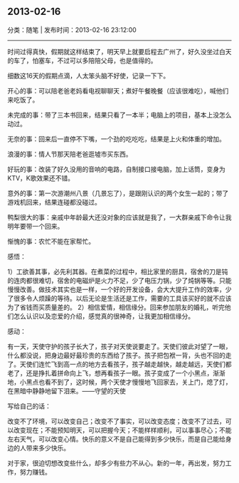 ## 2013-02-16

分类：随笔 | 发布时间：2013-02-16 23:12:00

___

时间过得真快，假期就这样结束了，明天早上就要启程去广州了，好久没坐过白天的车了，怕塞车，不过可以多陪陪父母，也是值得的。

细数这16天的假期点滴，人太笨头脑不好使，记录一下下。

开心的事：可以陪老爸老妈看电视聊聊天；煮好午餐晚餐（应该很难吃），喊他们来吃饭了。

未完成的事：带了三本书回来，结果只看了一本半；电脑上的项目，基本上没怎么动过。

无奈的事：回来后一直停不下嘴，一个劲的吃吃吃，结果是上火和体重的增加。

浪漫的事：情人节那天陪老爸逛墟市买东西。

好玩的事：改装了好久没用的音响的电路，自制接口接电脑，加上话筒，变身为KTV，K歌效果还不错。

意外的事：第一次游潮州八景（几景忘了），是跟刚认识的两个女生一起的；带了游戏机回来，结果连碰都没碰过。

鸭梨很大的事：亲戚中年龄最大还没对象的应该就是我了，一大群亲戚下命令让我明年要带一个回来。

惭愧的事：农忙不能在家帮忙。

感悟：

1）工欲善其事，必先利其器。在煮菜的过程中，相比家里的厨具，宿舍的刀是钝的连肉都很难切，宿舍的电磁炉是火力不足，少了电压力锅，少了炖锅等等。只能慢慢改善。做技术其实也是一样，一个好的开发设备，会大大提升工作的效率，少了很多令人烦躁的等待。以后无论是生活还是工作，需要的工具该买好的就不应该为了省钱而买质量差的。
2）相信爱情，相信缘分。回来参加朋友的婚礼，听完他们怎么认识以及恋爱的介绍，感觉真的很神奇，让我更加相信缘分。

感动：

有一天，天使守护的孩子长大了，孩子对天使说要走了。天使们彼此对望了一眼，什么都没说，把身边最好最珍贵的东西给了孩子。孩子把包袱一背，头也不回的走了。天使们连忙飞到高一点的地方去看孩子，孩子越走越快，越走越远，天使们都老了，还是挣扎着拼命向上飞，想再看孩子一眼。孩子变成了一个小黑点，渐渐地，小黑点也看不到了，这时候，两个天使才慢慢地飞回家去，关上门，熄了灯，在黑暗中静静地留下泪来。——守望的天使

写给自己的话：

改变不了环境，可以改变自己；改变不了事实，可以改变态度；改变不了过去，可以改变现在；不能预知明天，可以把握今天；不能样样顺利，可以事事尽心；不能左右天气，可以改变心情。快乐的意义不是自己能得到多少快乐，而是自己能给身边的人带来多少快乐。

对于家，很迫切想改变些什么，却多少有些力不从心。新的一年，再出发，努力工作，努力赚钱。